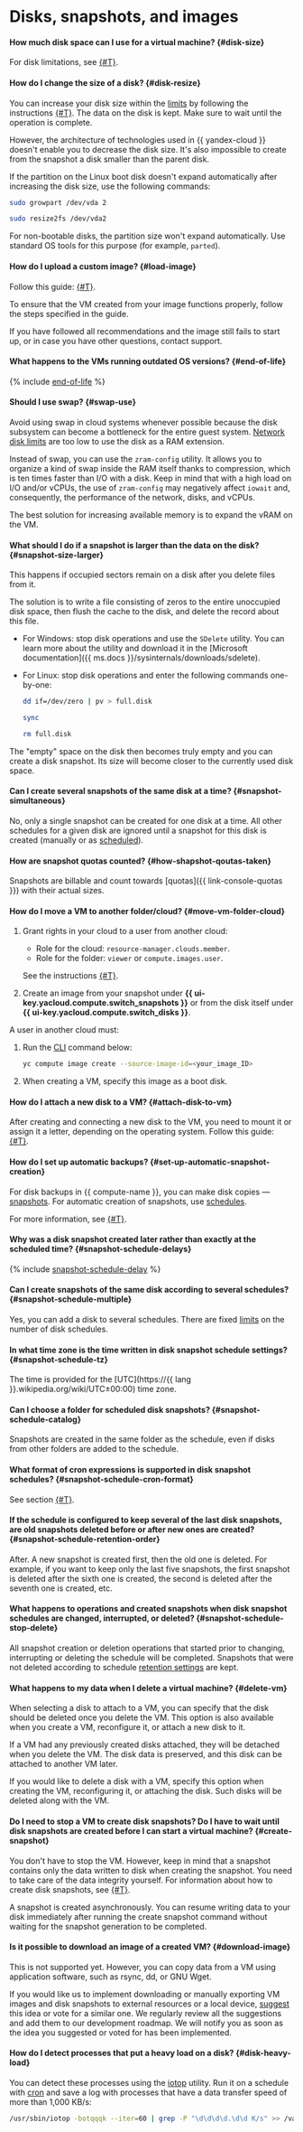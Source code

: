 # Disks, snapshots, and images

#### How much disk space can I use for a virtual machine? {#disk-size}

For disk limitations, see [{#T}](../../compute/concepts/limits.md).

#### How do I change the size of a disk? {#disk-resize}

You can increase your disk size within the [limits](../../compute/concepts/limits.md#compute-limits-disks) by following the instructions [{#T}](../../compute/operations/disk-control/update.md#change-disk-size). The data on the disk is kept. Make sure to wait until the operation is complete.

However, the architecture of technologies used in {{ yandex-cloud }} doesn't enable you to decrease the disk size. It's also impossible to create from the snapshot a disk smaller than the parent disk.

If the partition on the Linux boot disk doesn't expand automatically after increasing the disk size, use the following commands:

```bash
sudo growpart /dev/vda 2
```

```bash
sudo resize2fs /dev/vda2
```

For non-bootable disks, the partition size won't expand automatically. Use standard OS tools for this purpose (for example, `parted`).

#### How do I upload a custom image? {#load-image}

Follow this guide: [{#T}](../../compute/operations/image-create/upload.md).

To ensure that the VM created from your image functions properly, follow the steps specified in the guide.

If you have followed all recommendations and the image still fails to start up, or in case you have other questions, contact support.

#### What happens to the VMs running outdated OS versions? {#end-of-life}

{% include [end-of-life](../../_includes/compute/end-of-life.md) %}

#### Should I use swap? {#swap-use}

Avoid using swap in cloud systems whenever possible because the disk subsystem can become a bottleneck for the entire guest system. [Network disk limits](../../compute/concepts/limits.md#compute-limits-disks) are too low to use the disk as a RAM extension.

Instead of swap, you can use the `zram-config` utility. It allows you to organize a kind of swap inside the RAM itself thanks to compression, which is ten times faster than I/O with a disk. Keep in mind that with a high load on I/O and/or vCPUs, the use of `zram-config` may negatively affect `iowait` and, consequently, the performance of the network, disks, and vCPUs.

The best solution for increasing available memory is to expand the vRAM on the VM.

#### What should I do if a snapshot is larger than the data on the disk? {#snapshot-size-larger}

This happens if occupied sectors remain on a disk after you delete files from it.

The solution is to write a file consisting of zeros to the entire unoccupied disk space, then flush the cache to the disk, and delete the record about this file.

* For Windows: stop disk operations and use the `SDelete` utility. You can learn more about the utility and download it in the [Microsoft documentation]({{ ms.docs }}/sysinternals/downloads/sdelete).
* For Linux: stop disk operations and enter the following commands one-by-one:

   ```bash
   dd if=/dev/zero | pv > full.disk
   ```

   ```bash
   sync
   ```

   ```bash
   rm full.disk
   ```

The "empty" space on the disk then becomes truly empty and you can create a disk snapshot. Its size will become closer to the currently used disk space.


#### Can I create several snapshots of the same disk at a time? {#snapshot-simultaneous}

No, only a single snapshot can be created for one disk at a time. All other schedules for a given disk are ignored until a snapshot for this disk is created (manually or as [scheduled](../../compute/concepts/snapshot-schedule.md)).


#### How are snapshot quotas counted? {#how-shapshot-qoutas-taken}

Snapshots are billable and count towards [quotas]({{ link-console-quotas }}) with their actual sizes.

#### How do I move a VM to another folder/cloud? {#move-vm-folder-cloud}

1. Grant rights in your cloud to a user from another cloud:
   * Role for the cloud: `resource-manager.clouds.member`.
   * Role for the folder: `viewer` or `compute.images.user`.


   See the instructions [{#T}](../../iam/operations/roles/grant.md).
1. Create an image from your snapshot under **{{ ui-key.yacloud.compute.switch_snapshots }}** or from the disk itself under **{{ ui-key.yacloud.compute.switch_disks }}**.

A user in another cloud must:
1. Run the [CLI](../../cli/) command below:

   ```bash
   yc compute image create --source-image-id=<your_image_ID>
   ```

1. When creating a VM, specify this image as a boot disk.


#### How do I attach a new disk to a VM? {#attach-disk-to-vm}

After creating and connecting a new disk to the VM, you need to mount it or assign it a letter, depending on the operating system. Follow this guide: [{#T}](../../compute/operations/vm-control/vm-attach-disk.md#mount-disk-and-fix-uuid).


#### How do I set up automatic backups? {#set-up-automatic-snapshot-creation}

For disk backups in {{ compute-name }}, you can make disk copies — [snapshots](../../compute/concepts/snapshot.md). For automatic creation of snapshots, use [schedules](../../compute/concepts/snapshot-schedule.md).

For more information, see [{#T}](../../compute/concepts/backups.md).


#### Why was a disk snapshot created later rather than exactly at the scheduled time? {#snapshot-schedule-delays}

{% include [snapshot-schedule-delay](../../_includes/compute/snapshot-schedule-delay.md) %}


#### Can I create snapshots of the same disk according to several schedules? {#snapshot-schedule-multiple}

Yes, you can add a disk to several schedules. There are fixed [limits](../../compute/concepts/limits.md#compute-limits-snapshot-schedule) on the number of disk schedules.


#### In what time zone is the time written in disk snapshot schedule settings? {#snapshot-schedule-tz}

The time is provided for the [UTC](https://{{ lang }}.wikipedia.org/wiki/UTC±00:00) time zone.


#### Can I choose a folder for scheduled disk snapshots? {#snapshot-schedule-catalog}

Snapshots are created in the same folder as the schedule, even if disks from other folders are added to the schedule.


#### What format of cron expressions is supported in disk snapshot schedules? {#snapshot-schedule-cron-format}

See section [{#T}](../../compute/concepts/snapshot-schedule.md#cron).


#### If the schedule is configured to keep several of the last disk snapshots, are old snapshots deleted before or after new ones are created? {#snapshot-schedule-retention-order}

After. A new snapshot is created first, then the old one is deleted. For example, if you want to keep only the last five snapshots, the first snapshot is deleted after the sixth one is created, the second is deleted after the seventh one is created, etc.


#### What happens to operations and created snapshots when disk snapshot schedules are changed, interrupted, or deleted? {#snapshot-schedule-stop-delete}

All snapshot creation or deletion operations that started prior to changing, interrupting or deleting the schedule will be completed. Snapshots that were not deleted according to schedule [retention settings](../../compute/concepts/snapshot-schedule.md#retention) are kept.


#### What happens to my data when I delete a virtual machine? {#delete-vm}

When selecting a disk to attach to a VM, you can specify that the disk should be deleted once you delete the VM. This option is also available when you create a VM, reconfigure it, or attach a new disk to it.

If a VM had any previously created disks attached, they will be detached when you delete the VM. The disk data is preserved, and this disk can be attached to another VM later.

If you would like to delete a disk with a VM, specify this option when creating the VM, reconfiguring it, or attaching the disk. Such disks will be deleted along with the VM.

#### Do I need to stop a VM to create disk snapshots? Do I have to wait until disk snapshots are created before I can start a virtual machine? {#create-snapshot}

You don't have to stop the VM. However, keep in mind that a snapshot contains only the data written to disk when creating the snapshot. You need to take care of the data integrity yourself. For information about how to create disk snapshots, see [{#T}](../../compute/operations/disk-control/create-snapshot.md).

A snapshot is created asynchronously. You can resume writing data to your disk immediately after running the create snapshot command without waiting for the snapshot generation to be completed.

#### Is it possible to download an image of a created VM? {#download-image}

This is not supported yet. However, you can copy data from a VM using application software, such as rsync, dd, or GNU Wget.

If you would like us to implement downloading or manually exporting VM images and disk snapshots to external resources or a local device, [suggest](https://cloud.yandex.ru/features) this idea or vote for a similar one. We regularly review all the suggestions and add them to our development roadmap. We will notify you as soon as the idea you suggested or voted for has been implemented.

#### How do I detect processes that put a heavy load on a disk? {#disk-heavy-load}

You can detect these processes using the [iotop](https://manpages.ubuntu.com/manpages/xenial/man8/iotop.8.html) utility. Run it on a schedule with [cron](https://en.wikipedia.org/wiki/Cron) and save a log with processes that have a data transfer speed of more than 1,000 KB/s:

```bash
/usr/sbin/iotop -botqqqk --iter=60 | grep -P "\d\d\d\d.\d\d K/s" >> /var/log/iotop.log
```
